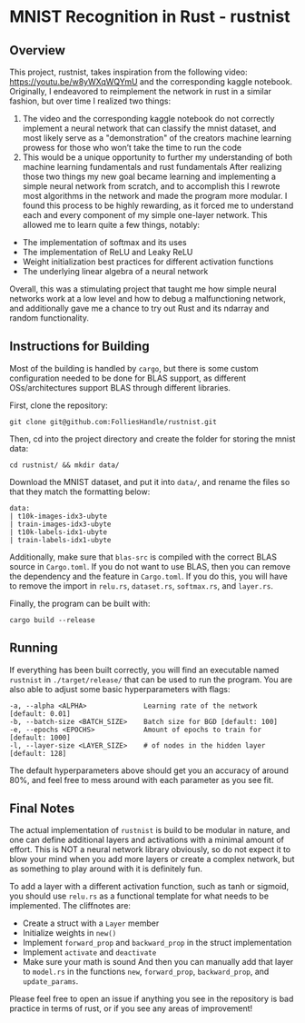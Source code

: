 # MNIST Recognition in Rust - rustnist
 
## Overview
This project, rustnist, takes inspiration from the following video: https://youtu.be/w8yWXqWQYmU and the corresponding kaggle notebook. Originally, I endeavored to reimplement the network in rust in a similar fashion, but over time I realized two things:
1. The video and the corresponding kaggle notebook do not correctly implement a neural network that can classify the mnist dataset, and most likely serve as a "demonstration" of the creators machine learning prowess for those who won’t take the time to run the code
2. This would be a unique opportunity to further my understanding of both machine learning fundamentals and rust fundamentals
After realizing those two things my new goal became learning and implementing a simple neural network from scratch, and to accomplish this I rewrote most algorithms in the network and made the program more modular. I found this process to be highly rewarding, as it forced me to understand each and every component of my simple one-layer network. This allowed me to learn quite a few things, notably:
- The implementation of softmax and its uses
- The implementation of ReLU and Leaky ReLU 
- Weight initialization best practices for different activation functions
- The underlying linear algebra of a neural network
 
Overall, this was a stimulating project that taught me how simple neural networks work at a low level and how to debug a malfunctioning network, and additionally gave me a chance to try out Rust and its ndarray and random functionality.
 
## Instructions for Building
Most of the building is handled by `cargo`, but there is some custom configuration needed to be done for BLAS support, as different OSs/architectures support BLAS through different libraries.
 
First, clone the repository:
 
```
git clone git@github.com:FolliesHandle/rustnist.git
```
 
Then, cd into the project directory and create the folder for storing the mnist data:
```
cd rustnist/ && mkdir data/
```
 
Download the MNIST dataset, and put it into `data/`, and rename the files so that they match the formatting below:
```
data:
| t10k-images-idx3-ubyte  
| train-images-idx3-ubyte
| t10k-labels-idx1-ubyte  
| train-labels-idx1-ubyte
```
 
Additionally, make sure that `blas-src` is compiled with the correct BLAS source in `Cargo.toml`. If you do not want to use BLAS, then you can remove the dependency and the feature in `Cargo.toml`. If you do this, you will have to remove the import in `relu.rs`, `dataset.rs`, `softmax.rs`, and `layer.rs`.
 
Finally, the program can be built with:
```
cargo build --release
```
 
## Running
If everything has been built correctly, you will find an executable named `rustnist` in `./target/release/` that can be used to run the program. You are also able to adjust some basic hyperparameters with flags:
```
-a, --alpha <ALPHA>              Learning rate of the network [default: 0.01]
-b, --batch-size <BATCH_SIZE>    Batch size for BGD [default: 100]
-e, --epochs <EPOCHS>            Amount of epochs to train for [default: 1000]
-l, --layer-size <LAYER_SIZE>    # of nodes in the hidden layer [default: 128]
```
The default hyperparameters above should get you an accuracy of around 80%, and feel free to mess around with each parameter as you see fit.
 
 
## Final Notes
The actual implementation of `rustnist` is build to be modular in nature, and one can define additional layers and activations with a minimal amount of effort. This is NOT a neural network library obviously, so do not expect it to blow your mind when you add more layers or create a complex network, but as something to play around with it is definitely fun.
 
To add a layer with a different activation function, such as tanh or sigmoid, you should use `relu.rs` as a functional template for what needs to be implemented. The cliffnotes are:
- Create a struct with a `Layer` member
- Initialize weights in `new()`
- Implement `forward_prop` and `backward_prop` in the struct implementation
- Implement `activate` and `deactivate`
- Make sure your math is sound
And then you can manually add that layer to `model.rs` in the functions `new`, `forward_prop`, `backward_prop`, and `update_params`.
 
Please feel free to open an issue if anything you see in the repository is bad practice in terms of rust, or if you see any areas of improvement!
